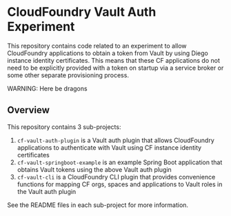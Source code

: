# CloudFoundry Vault Auth Experiment

This repository contains code related to an experiment to allow CloudFoundry applications to obtain 
a token from Vault by using Diego instance identity certificates. This means that these CF applications
do not need to be explicitly provided with a token on startup via a service broker or some other separate
provisioning process.

WARNING: Here be dragons

## Overview

This repository contains 3 sub-projects:

1. `cf-vault-auth-plugin` is a Vault auth plugin that allows CloudFoundry applications to authenticate
with Vault using CF instance identity certificates
1. `cf-vault-springboot-example` is an example Spring Boot application that obtains Vault tokens using
the above Vault auth plugin
1. `cf-vault-cli` is a CloudFoundry CLI plugin that provides convenience functions for mapping CF orgs,
spaces and applications to Vault roles in the Vault auth plugin

See the README files in each sub-project for more information.